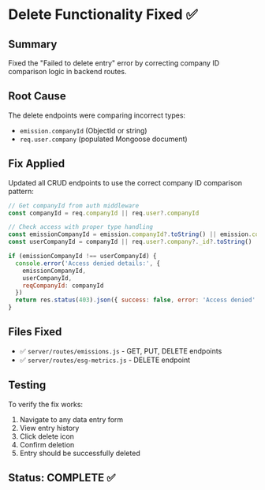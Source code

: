 # Delete Functionality Fixed ✅

## Summary
Fixed the "Failed to delete entry" error by correcting company ID comparison logic in backend routes.

## Root Cause
The delete endpoints were comparing incorrect types:
- `emission.companyId` (ObjectId or string)
- `req.user.company` (populated Mongoose document)

## Fix Applied
Updated all CRUD endpoints to use the correct company ID comparison pattern:

```javascript
// Get companyId from auth middleware
const companyId = req.companyId || req.user?.companyId

// Check access with proper type handling
const emissionCompanyId = emission.companyId?.toString() || emission.companyId
const userCompanyId = companyId || req.user?.company?._id?.toString()

if (emissionCompanyId !== userCompanyId) {
  console.error('Access denied details:', {
    emissionCompanyId,
    userCompanyId,
    reqCompanyId: companyId
  })
  return res.status(403).json({ success: false, error: 'Access denied' })
}
```

## Files Fixed
- ✅ `server/routes/emissions.js` - GET, PUT, DELETE endpoints
- ✅ `server/routes/esg-metrics.js` - DELETE endpoint

## Testing
To verify the fix works:
1. Navigate to any data entry form
2. View entry history
3. Click delete icon
4. Confirm deletion
5. Entry should be successfully deleted

## Status: COMPLETE ✅

